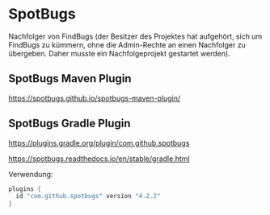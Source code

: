 # SpotBugs

Nachfolger von FindBugs (der Besitzer des Projektes hat aufgehört, sich um FindBugs zu kümmern, ohne die Admin-Rechte an einen Nachfolger zu übergeben. Daher musste ein Nachfolgeprojekt gestartet werden).

## SpotBugs Maven Plugin

https://spotbugs.github.io/spotbugs-maven-plugin/

## SpotBugs Gradle Plugin

https://plugins.gradle.org/plugin/com.github.spotbugs

https://spotbugs.readthedocs.io/en/stable/gradle.html

Verwendung:

```groovy
plugins {
  id "com.github.spotbugs" version "4.2.2"
}
```
